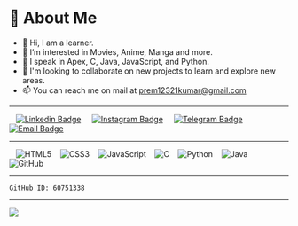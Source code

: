 # 💫 About Me
- 👋 Hi, I am a learner.
- 👀 I’m interested in Movies, Anime, Manga  and more.
- 🌱 I speak in Apex, C, Java, JavaScript, and Python.
- 💞️ I'm looking to collaborate on new projects to learn and explore new areas.
- 📫 You can reach me on mail at prem12321kumar@gmail.com

---

&nbsp;&nbsp; [![Linkedin Badge](https://img.shields.io/badge/Linkedin-white?style=flat&logo=linkedin&logoColor=blue&labelColor=white&color=blue)](https://linkedin.com/in/prem12321kumar) &nbsp;&nbsp;&nbsp;
[![Instagram Badge](https://img.shields.io/badge/Instagram-white?style=flat&logo=instagram&logoColor=white&labelColor=E1306C)](https://www.instagram.com/prem_3.14) &nbsp;&nbsp;&nbsp;
[![Telegram Badge](https://img.shields.io/badge/Telegram-white?style=flat&logo=telegram&logoColor=blue&labelColor=white&color=blue)](https://t.me/prem12321kumar) &nbsp;&nbsp;&nbsp;
[![Email Badge](https://img.shields.io/badge/Mail-white?style=flat&logo=gmail&logoColor=white&labelColor=ea4335)](mailto:prem12321kumar@gmail.com)

---

&nbsp;&nbsp; ![HTML5](https://img.shields.io/badge/html5-%23E34F26.svg?style=flat&logo=html5&logoColor=white) &nbsp;&nbsp;
![CSS3](https://img.shields.io/badge/css3-%231572B6.svg?style=flat&logo=css3&logoColor=white) &nbsp;&nbsp;
![JavaScript](https://img.shields.io/badge/javascript-%23323330.svg?style=flat&logo=javascript&logoColor=%23F7DF1E) &nbsp;&nbsp;
![C](https://img.shields.io/badge/C-%2300599C.svg?style=flat&logo=c&logoColor=white) &nbsp;&nbsp;
![Python](https://img.shields.io/badge/Python-3670A0?style=flat&logo=python&logoColor=ffdd54) &nbsp;&nbsp;
![Java](https://img.shields.io/badge/Java-%23ED8B00.svg?style=flat&logo=java&logoColor=white) &nbsp;&nbsp;
![GitHub](https://img.shields.io/badge/github-%23121011.svg?style=flat&logo=github&logoColor=white) 

---

```
GitHub ID: 60751338
```
---

[![](https://visitcount.itsvg.in/api?id=prem-k-r&icon=8&color=1)](https://visitcount.itsvg.in)
